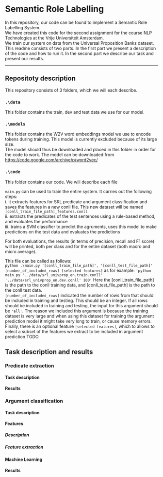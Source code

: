 # Semantic Role Labelling

In this repository, our code can be found to implement a Semantic Role Labelling System.   
We have created this code for the second assignment for the course NLP Technologies at the Vrije Universiteit Amsterdam.  
We train our system on data from the Universal Proposition Banks dataset.   
This readme consists of two parts. In the first part we present a description of the code and how to run it. In the second part we describe our task and present our results.  

 ----------------------
## Repositoty description

This repository consists of 3 folders, which we will each describe. 

### `.\data`
This folder contains the train, dev and test data we use for our model.

### `.\models`
This folder contains the W2V word embeddings model we use to encode tokens during training. This model is currently excluded because of its large size.    
The model should thus be downloaded and placed in this folder in order for the code to work. The model can be downloaded from https://code.google.com/archive/p/word2vec/ 

### `.\code`

This folder contains our code. We will describe each file   

`main.py` can be used to train the entire system. It carries out the following steps:  
i. it extracts features for SRL predicate and argument classification and saves the features in a new conll file. This new dataset will be named `[conll_train_file_path]_features.conll`   
ii. extracts the predicates of the test sentences using a rule-based method, and evaluates the performance     
iii. trains a SVM classifier to predict the agruments, uses this model to make predictions on the test data and evaluates the predictions    

For both evaluations, the results (in terms of precision, recall and F1 score) will be printed, both per class and for the entire dataset (both macro and micro average).

This file can be called as follows:    
`python .\main.py '[conll_train_file_path]', '[conll_test_file_path]' [number_of_included_rows] [selected features]` 
as for example:
`'python main.py '../data/srl_univprop_en.train.conll' '../data/srl_univprop_en.dev.conll' 100'`
Here the [conll_train_file_path] is the path to the conll training data, and [conll_test_file_path] is the path to the conll test data.   
`[number_of_included_rows]` indicated the number of rows from that should be included in training and testing. This should be an integer. If all rows should be included in training and testing, the input for this argument should be `'all'`. The reason we included this argument is because the training dataset is very large and when using this dataset for training the argument prediction model it might take very long to train, or cause memory errors.    
Finally, there is an optional feature `[selected features]`, which to allows to select a subset of the features we extract to be included in argument prediction TODO 

## Task description and results

### Predicate extraction

#### Task description

#### Results


### Argument classification

#### Task description

#### Features

##### Description

##### Feature extraction

#### Machine Learning

#### Results
